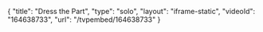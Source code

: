 {
    "title": "Dress the Part",
    "type": "solo",
    "layout": "iframe-static",
    "videoId": "164638733",
    "url": "\/tvpembed\/164638733"
}